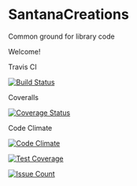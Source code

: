 # SantanaCreations
Common ground for library code

Welcome!

Travis CI

[![Build Status](https://travis-ci.org/hesantan/SantanaCreations.svg?branch=master)](https://travis-ci.org/hesantan/SantanaCreations)

Coveralls

[![Coverage Status](https://coveralls.io/repos/github/hesantan/SantanaCreations/badge.svg?branch=master)](https://coveralls.io/github/hesantan/SantanaCreations?branch=master)

Code Climate

[![Code Climate](https://codeclimate.com/github/hesantan/SantanaCreations/badges/gpa.svg)](https://codeclimate.com/github/hesantan/SantanaCreations)

[![Test Coverage](https://codeclimate.com/github/hesantan/SantanaCreations/badges/coverage.svg)](https://codeclimate.com/github/hesantan/SantanaCreations/coverage)

[![Issue Count](https://codeclimate.com/github/hesantan/SantanaCreations/badges/issue_count.svg)](https://codeclimate.com/github/hesantan/SantanaCreations)
